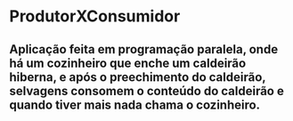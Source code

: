 # ProdutorXConsumidor

## Aplicação feita em programação paralela, onde há um cozinheiro que enche um caldeirão hiberna, e após o preechimento do caldeirão, selvagens consomem o conteúdo do caldeirão e quando tiver mais nada chama o cozinheiro.
